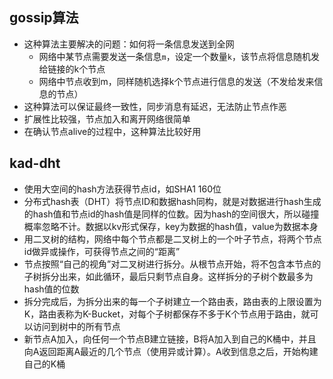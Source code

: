 ## gossip算法

  + 这种算法主要解决的问题：如何将一条信息发送到全网
    + 网络中某节点需要发送一条信息`m`，设定一个数量`k`，该节点将信息随机发给链接的k个节点
    + 网络中节点收到m，同样随机选择k个节点进行信息的发送（不发给发来信息的节点）
  + 这种算法可以保证最终一致性，同步消息有延迟，无法防止节点作恶
  + 扩展性比较强，节点加入和离开网络很简单
  + 在确认节点alive的过程中，这种算法比较好用

## kad-dht

  + 使用大空间的hash方法获得节点id，如SHA1 160位
  + 分布式hash表（DHT）将节点ID和数据hash同构，就是对数据进行hash生成的hash值和节点id的hash值是同样的位数。因为hash的空间很大，所以碰撞概率忽略不计。数据以kv形式保存，key为数据的hash值，value为数据本身
  + 用二叉树的结构，网络中每个节点都是二叉树上的一个叶子节点，将两个节点id做异或操作，可获得节点之间的“距离”
  + 节点按照“自己的视角”对二叉树进行拆分。从根节点开始，将不包含本节点的子树拆分出来，如此循环，最后只剩节点自身。这样拆分的子树个数最多为hash值的位数
  + 拆分完成后，为拆分出来的每一个子树建立一个路由表，路由表的上限设置为K，路由表称为K-Bucket，对每个子树都保存不多于K个节点用于路由，就可以访问到树中的所有节点
  + 新节点A加入，向任何一个节点B建立链接，B将A加入到自己的K桶中，并且向A返回距离A最近的几个节点（使用异或计算）。A收到信息之后，开始构建自己的K桶
